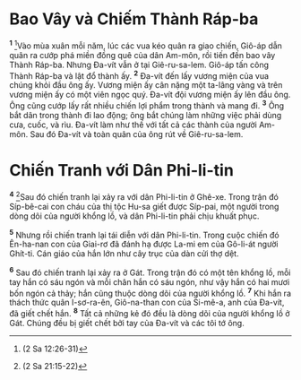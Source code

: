 # Bao Vây và Chiếm Thành Ráp-ba
<sup><b>1</b></sup> [^1*]Vào mùa xuân mỗi năm, lúc các vua kéo quân ra giao chiến, Giô-áp dẫn quân ra cướp phá miền đồng quê của dân Am-môn, rồi tiến đến bao vây Thành Ráp-ba. Nhưng Đa-vít vẫn ở tại Giê-ru-sa-lem. Giô-áp tấn công Thành Ráp-ba và lật đổ thành ấy. <sup><b>2</b></sup> Đa-vít đến lấy vương miện của vua chúng khỏi đầu ông ấy. Vương miện ấy cân nặng một ta-lâng vàng và trên vương miện ấy có một viên ngọc quý. Đa-vít đội vương miện ấy lên đầu ông. Ông cũng cướp lấy rất nhiều chiến lợi phẩm trong thành và mang đi. <sup><b>3</b></sup> Ông bắt dân trong thành đi lao động; ông bắt chúng làm những việc phải dùng cưa, cuốc, và rìu. Đa-vít làm như thế với tất cả các thành của người Am-môn. Sau đó Đa-vít và toàn quân của ông rút về Giê-ru-sa-lem.


# Chiến Tranh với Dân Phi-li-tin
<sup><b>4</b></sup> [^2*]Sau đó chiến tranh lại xảy ra với dân Phi-li-tin ở Ghê-xe. Trong trận đó Síp-bê-cai con cháu của thị tộc Hu-sa giết được Síp-pai, một người trong dòng dõi của người khổng lồ, và dân Phi-li-tin phải chịu khuất phục.

<sup><b>5</b></sup> Nhưng rồi chiến tranh lại tái diễn với dân Phi-li-tin. Trong cuộc chiến đó Ên-ha-nan con của Giai-rơ đã đánh hạ được La-mi em của Gô-li-át người Ghít-ti. Cán giáo của hắn lớn như cây trục của dàn cửi thợ dệt.

<sup><b>6</b></sup> Sau đó chiến tranh lại xảy ra ở Gát. Trong trận đó có một tên khổng lồ, mỗi tay hắn có sáu ngón và mỗi chân hắn có sáu ngón, như vậy hắn có hai mươi bốn ngón cả thảy; hắn cũng thuộc dòng dõi của người khổng lồ. <sup><b>7</b></sup> Khi hắn ra thách thức quân I-sơ-ra-ên, Giô-na-than con của Si-mê-a, anh của Đa-vít, đã giết chết hắn. <sup><b>8</b></sup> Tất cả những kẻ đó đều là dòng dõi của người khổng lồ ở Gát. Chúng đều bị giết chết bởi tay của Đa-vít và các tôi tớ ông.

[^1*]: (2 Sa 12:26-31)
[^2*]: (2 Sa 21:15-22)